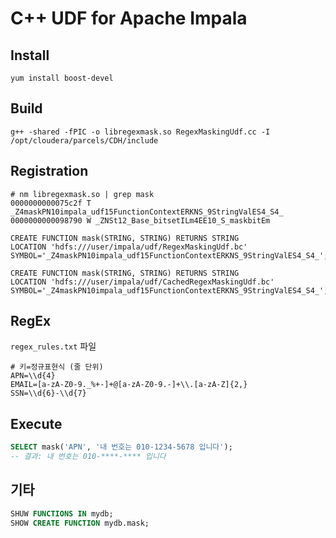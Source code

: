 # C++ UDF for Apache Impala

## Install

```
yum install boost-devel
```

## Build

```
g++ -shared -fPIC -o libregexmask.so RegexMaskingUdf.cc -I /opt/cloudera/parcels/CDH/include
```

## Registration

```
# nm libregexmask.so | grep mask
0000000000075c2f T _Z4maskPN10impala_udf15FunctionContextERKNS_9StringValES4_S4_
0000000000098790 W _ZNSt12_Base_bitsetILm4EE10_S_maskbitEm
```

```
CREATE FUNCTION mask(STRING, STRING) RETURNS STRING
LOCATION 'hdfs:///user/impala/udf/RegexMaskingUdf.bc'
SYMBOL='_Z4maskPN10impala_udf15FunctionContextERKNS_9StringValES4_S4_';

CREATE FUNCTION mask(STRING, STRING) RETURNS STRING
LOCATION 'hdfs:///user/impala/udf/CachedRegexMaskingUdf.bc'
SYMBOL='_Z4maskPN10impala_udf15FunctionContextERKNS_9StringValES4_S4_';
```

## RegEx

`regex_rules.txt` 파일

```
# 키=정규표현식 (줄 단위)
APN=\\d{4}
EMAIL=[a-zA-Z0-9._%+-]+@[a-zA-Z0-9.-]+\\.[a-zA-Z]{2,}
SSN=\\d{6}-\\d{7}
```

## Execute

```sql
SELECT mask('APN', '내 번호는 010-1234-5678 입니다');
-- 결과: 내 번호는 010-****-**** 입니다
```

## 기타

```sql
SHUW FUNCTIONS IN mydb;
SHOW CREATE FUNCTION mydb.mask;
```

